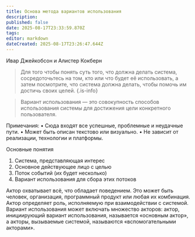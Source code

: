```yaml
---
title: Основа метода вариантов использования
description: 
published: false
date: 2025-08-17T23:33:59.870Z
tags: 
editor: markdown
dateCreated: 2025-08-17T23:26:47.644Z
---
```


Ивар Джейкобсон и Алистер Кокберн

> Для того чтобы понять суть того, что должна делать система, сосредоточьтесь на том, кто или что будет её использовать, а затем посмотрите, что система должна делать, чтобы помочь им достичь своих целей.
{.is-info}

> Вариант использования — это совокупность способов использования системы для достижения цели конкретного пользователя.

Примечания:
• Сюда входят все успешные, проблемные и неудачные пути.
• Может быть описан текстово или визуально.
• Не зависит от реализации, технологии и платформы.

Основные понятия
1. Система, представляющая интерес
2. Основное действующее лицо с целью
3. Поток событий (их будет несколько)
4. Вариант использования для сбора этих потоков

Актор охватывает всё, что обладает поведением. Это может быть человек, организация, программный продукт или любая их комбинация. Актор определяет роль, исполняемую при взаимодействии с системой. Вариант использования может включать множество акторов: актор, инициирующий вариант использования, называется «основным актор», а акторы, вызываемые системой, называются «вспомогательными акторами».
